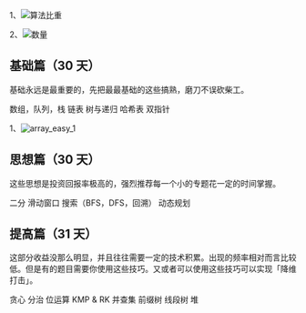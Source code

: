 <!--
 * @Author: Merlynr
 * @Date: 2022-03-17 16:21:10
 * @LastEditTime: 2022-03-17 21:24:55
 * @LastEditors: your name
 * @Description: 步骤
 * @FilePath: \byYourself\leetcode\js\README.md
 * 少年强，中国强！
-->

1、![算法比重](https://gitee.com/merlynr/img-store/raw/master/20223/1647505852138.png)

2、![数量](https://gitee.com/merlynr/img-store/raw/master/20223/1647505967653.png)

## 基础篇（30 天）
基础永远是最重要的，先把最最基础的这些搞熟，磨刀不误砍柴工。

数组，队列，栈
链表
树与递归
哈希表
双指针

1、![array_easy_1](https://gitee.com/merlynr/img-store/raw/master/20223/1647523411883.png)
## 思想篇（30 天）
这些思想是投资回报率极高的，强烈推荐每一个小的专题花一定的时间掌握。

二分
滑动窗口
搜索（BFS，DFS，回溯）
动态规划
## 提高篇（31 天）
这部分收益没那么明显，并且往往需要一定的技术积累。出现的频率相对而言比较低。但是有的题目需要你使用这些技巧。又或者可以使用这些技巧可以实现「降维打击」。

贪心
分治
位运算
KMP & RK
并查集
前缀树
线段树
堆

